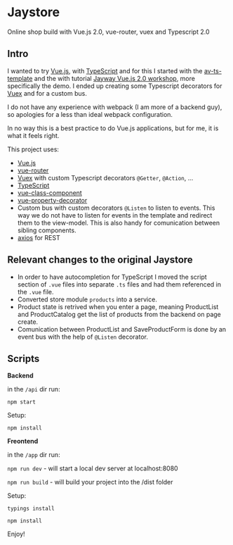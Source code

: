 # Jaystore

Online shop build with Vue.js 2.0, vue-router, vuex and Typescript 2.0

## Intro

I wanted to try [Vue.js](https://vuejs.org/), with [TypeScript](https://www.typescriptlang.org/)
and for this I started with the [av-ts-template](https://github.com/HerringtonDarkholme/av-ts-template)
and the with tutorial [Jayway Vue.js 2.0 workshop](https://github.com/jayway/vue-js-workshop), more specifically the demo.
I ended up creating some Typescript decorators for [Vuex](https://github.com/vuejs/vuex) and for a custom bus.

I do not have any experience with webpack (I am more of a backend guy),
so apologies for a less than ideal webpack configuration.

In no way this is a best practice to do Vue.js applications, but for me, it is what it feels right. 

This project uses:
* [Vue.js](https://vuejs.org/)
* [vue-router](https://github.com/vuejs/vue-router)
* [Vuex](https://github.com/vuejs/vuex) with custom Typescript decorators `@Getter`, `@Action`, ... 
* [TypeScript](https://www.typescriptlang.org/)
* [vue-class-component](https://github.com/vuejs/vue-class-component)
* [vue-property-decorator](https://github.com/kaorun343/vue-property-decorator)
* Custom bus with custom decorators `@Listen` to listen to events.
This way we do not have to listen for events in the template and redirect them to the view-model.
This is also handy for comunication between sibling components.
* [axios](https://github.com/mzabriskie/axios) for REST

## Relevant changes to the original Jaystore

* In order to have autocompletion for TypeScript I moved the script section of `.vue` files
into separate `.ts` files and had them referenced in the `.vue` file.
* Converted store module `products` into a service.
* Product state is retrived when you enter a page, 
meaning ProductList and ProductCatalog get the list of products from the backend on page create.
* Comunication between ProductList and SaveProductForm is done by an event bus
with the help of `@Listen` decorator. 


## Scripts

__Backend__

in the `/api` dir run:

`npm start`

Setup:

`npm install`


__Freontend__

in the `/app` dir run:

`npm run dev` - will start a local dev server at localhost:8080

`npm run build` - will build your project into the /dist folder

Setup:

`typings install`

`npm install`


Enjoy!
